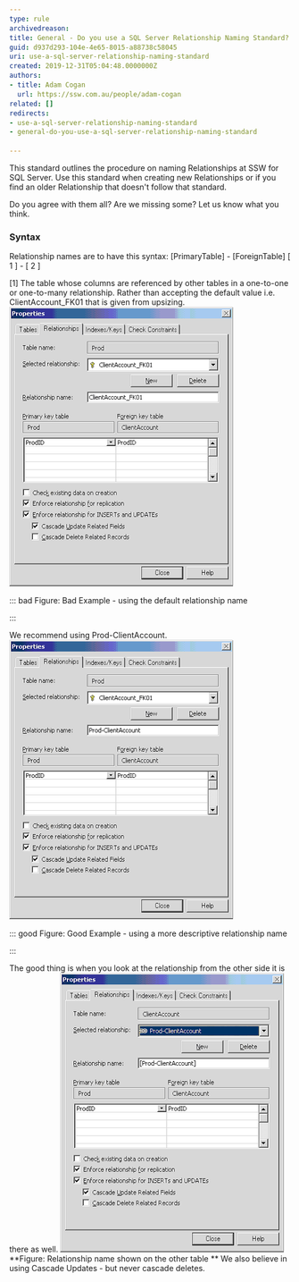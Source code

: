 ```yaml
---
type: rule
archivedreason: 
title: General - Do you use a SQL Server Relationship Naming Standard?
guid: d937d293-104e-4e65-8015-a88738c58045
uri: use-a-sql-server-relationship-naming-standard
created: 2019-12-31T05:04:48.0000000Z
authors:
- title: Adam Cogan
  url: https://ssw.com.au/people/adam-cogan
related: []
redirects:
- use-a-sql-server-relationship-naming-standard
- general-do-you-use-a-sql-server-relationship-naming-standard

---
```


This standard outlines the procedure on naming Relationships at SSW for SQL Server. Use this standard when creating new Relationships or if you find an older Relationship that doesn't follow that standard.

<!--endintro-->

Do you agree with them all? Are we missing some? Let us know what you think.

### Syntax

Relationship names are to have this syntax:
[PrimaryTable] - [ForeignTable]
[        1       ] - [        2       ]

[1] The table whose columns are referenced by other tables in a one-to-one or one-to-many relationship.
Rather than accepting the default value i.e. ClientAccount\_FK01 that is given from upsizing.
![](imgRelationshipPic1.gif)

::: bad
Figure: Bad Example - using the default relationship name

:::

We recommend using Prod-ClientAccount.
![](imgRelationshipPic2.gif)

::: good
Figure: Good Example - using a more descriptive relationship name

:::



The good thing is when you look at the relationship from the other side it is there as well.
![](imgRelationshipPic3.gif) **Figure: Relationship name shown on the other table
** 
We also believe in using Cascade Updates - but never cascade deletes.
